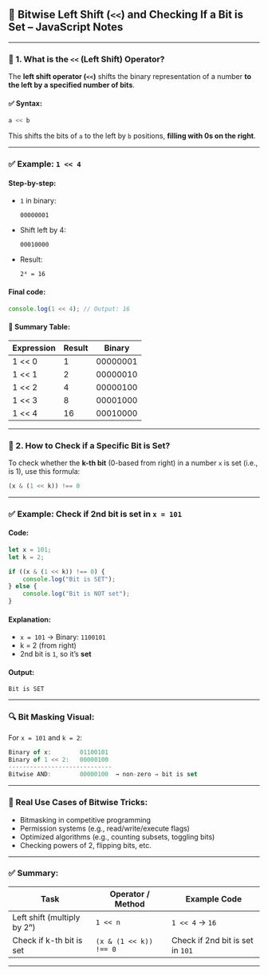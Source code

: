 
## 🔢 Bitwise Left Shift (`<<`) and Checking If a Bit is Set – JavaScript Notes

---

### 🧠 1. What is the `<<` (Left Shift) Operator?

The **left shift operator (`<<`)** shifts the binary representation of a number **to the left by a specified number of bits**.

#### ✅ Syntax:

```js
a << b
```

This shifts the bits of `a` to the left by `b` positions, **filling with 0s on the right**.

---

### ✅ Example: `1 << 4`

#### Step-by-step:

* `1` in binary:

  ```
  00000001
  ```

* Shift left by 4:

  ```
  00010000
  ```

* Result:

  ```
  2⁴ = 16
  ```

#### Final code:

```js
console.log(1 << 4); // Output: 16
```

#### 🧮 Summary Table:

| Expression | Result | Binary   |
| ---------- | ------ | -------- |
| 1 << 0     | 1      | 00000001 |
| 1 << 1     | 2      | 00000010 |
| 1 << 2     | 4      | 00000100 |
| 1 << 3     | 8      | 00001000 |
| 1 << 4     | 16     | 00010000 |

---

### 🧪 2. How to Check if a Specific Bit is Set?

To check whether the **k-th bit** (0-based from right) in a number `x` is set (i.e., is 1), use this formula:

```js
(x & (1 << k)) !== 0
```

---

### ✅ Example: Check if 2nd bit is set in `x = 101`

#### Code:

```js
let x = 101;
let k = 2;

if ((x & (1 << k)) !== 0) {
    console.log("Bit is SET");
} else {
    console.log("Bit is NOT set");
}
```

#### Explanation:

* `x = 101` → Binary: `1100101`
* k = 2 (from right)
* 2nd bit is `1`, so it’s **set**

#### Output:

```
Bit is SET
```

---

### 🔍 Bit Masking Visual:

For `x = 101` and `k = 2`:

```js
Binary of x:        01100101
Binary of 1 << 2:   00000100
-----------------------------
Bitwise AND:        00000100  → non-zero ⇒ bit is set
```

---

### 🧰 Real Use Cases of Bitwise Tricks:

* Bitmasking in competitive programming
* Permission systems (e.g., read/write/execute flags)
* Optimized algorithms (e.g., counting subsets, toggling bits)
* Checking powers of 2, flipping bits, etc.

---

### ✅ Summary:

| Task                        | Operator / Method      | Example Code                     |
| --------------------------- | ---------------------- | -------------------------------- |
| Left shift (multiply by 2ⁿ) | `1 << n`               | `1 << 4` → `16`                  |
| Check if k-th bit is set    | `(x & (1 << k)) !== 0` | Check if 2nd bit is set in `101` |

---